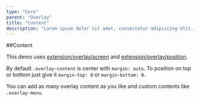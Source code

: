 ```yaml
---
type: "Core"
parent: "Overlay"
title: "Content"
description: "Lorem ipsum dolor sit amet, consectetur adipiscing elit. Nunc tempus laoreet leo sit amet iaculis."
---
```


##Content

This demo uses [extension/overlay/screen](/extension/overlay/screen) and [extension/overlay/position](/extension/overlay/position).

By default `.overlay-content` is center with `margin: auto`. To position on top or bottom just give it `margin-top: 0` or `margin-bottom: 0`.

<demo>
  <demovanilla src="inline/core/overlay/content">
  </demovanilla>
</demo>

You can add as many overlay content as you like and custom contents like `.overlay-menu`.

<demo>
  <demovanilla src="inline/core/overlay/content-multiple">
  </demovanilla>
</demo>
